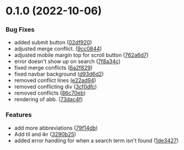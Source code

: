 # 0.1.0 (2022-10-06)


### Bug Fixes

* added submit button ([02df920](https://github.com/Njong392/Abbreve/commit/02df9204cd353cc16dcf636355e5d198d1e54e0b))
* adjusted merge conflict. ([9cc0844](https://github.com/Njong392/Abbreve/commit/9cc0844980140aee9f2a49c06cf7b93677becd59))
* adjusted mobile margin top for scroll button ([762a6d7](https://github.com/Njong392/Abbreve/commit/762a6d7012df32f7ceb2bf237ebd4edd5e1962f6))
* error doesn't show up on search ([7f8a34c](https://github.com/Njong392/Abbreve/commit/7f8a34c0955494defdb69494bc05dc534e41c89c))
* fixed merge conflicts ([6a2f829](https://github.com/Njong392/Abbreve/commit/6a2f829cb42c7bab01f27218b777d8f0fb4adc53))
* fixed navbar background ([d93d6d2](https://github.com/Njong392/Abbreve/commit/d93d6d27a568c001f178c5011c805fa0d2b18142))
* removed conflict lines ([e22ad94](https://github.com/Njong392/Abbreve/commit/e22ad94c9398832060d8b582cb80ccb46ee701cc))
* removed conflicting div ([3cf0dfc](https://github.com/Njong392/Abbreve/commit/3cf0dfc6c865475c3aa7572d9280e7e315783ebe))
* removed conflicts ([86c70eb](https://github.com/Njong392/Abbreve/commit/86c70ebaa283dbd5aeefed239946f67d894f29d2))
* rendering of abb. ([73dac4f](https://github.com/Njong392/Abbreve/commit/73dac4f24ee7eee21c1d8205940f6a2b78e66504))


### Features

* add more abbreviations ([79f14db](https://github.com/Njong392/Abbreve/commit/79f14db3ad37a6f1dc73be9b77f28e48b570a0fb))
* Add til and ikr ([3290b25](https://github.com/Njong392/Abbreve/commit/3290b251bd1450ca7b2e2834a8422b9f08b23493))
* added error handling for when a search term isn't found ([1de3427](https://github.com/Njong392/Abbreve/commit/1de34272020e34b4708fc853b0851d165c507a89))



